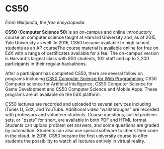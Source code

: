 # CS50

*From Wikipedia, the free encyclopedia*

**CS50** (**Computer Science 50**) is an on-campus and online introductory course on computer science taught at Harvard University and, as of 2015, Yale University as well. In 2016, CS50 became available to high school students as an AP courseThe course material is available online for free on EdX with a range of certificates available for a fee. The on-campus version is Harvard's largest class with 800 students, 102 staff and up to 2,200 participants in their regular hackathons.

After a participant has completed CS50, there are several follow on programs including [CS50 Computer Science for Web Programming](https://cs50.harvard.edu/web/2020/), CS50 Computer science for Artificial Intelligence, CS50 Computer Science for Game Development and CS50 Computer Science and Mobile Apps. These programs are all available on the EdX platform.

CS50 lectures are recorded and uploaded to several services including iTunes U, EdX, and YouTube. Additional video "walkthroughs" are recorded with professors and volunteer students. Course questions, called problem sets, or "psets" for short, are available in both PDF and HTML format. Students can upload problem set answers, and some questions are graded by automation. Students can also use special software to check their code in the cloud. In 2016, CS50 became the first university course to offer students the possibility to watch all lectures entirely in virtual reality.